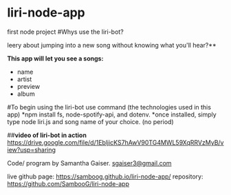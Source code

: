 # liri-node-app
first node project
#Whys use the liri-bot?

leery about jumping into a new song without knowing what you'll hear?**

**This app will let you see a songs:**
* name
* artist
* preview
* album

#To begin using the liri-bot use command (the technologies used in this app)
*npm install fs, node-spotify-api, and dotenv.
*once installed, simply type node liri.js and song name of your choice. (no period)


##**video of liri-bot in action**
https://drive.google.com/file/d/1EbljicKS7hAwV90TG4MWL59XqRRVzMyB/view?usp=sharing

Code/ program by Samantha Gaiser. sgaiser3@gmail.com

live github page: https://samboog.github.io/liri-node-app/
repository: https://github.com/SambooG/liri-node-app